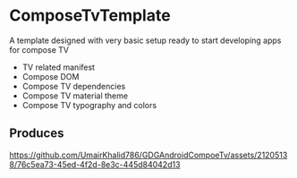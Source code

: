 # ComposeTvTemplate
A template designed with very basic setup ready to start developing apps for compose TV

- TV related manifest 
- Compose DOM
- Compose TV dependencies 
- Compose TV material theme 
- Compose TV typography and colors

## Produces

https://github.com/UmairKhalid786/GDGAndroidCompoeTv/assets/21205138/76c5ea73-45ed-4f2d-8e3c-445d84042d13

